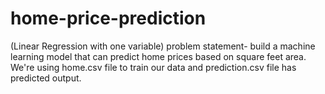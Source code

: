 # home-price-prediction
(Linear Regression with one variable) problem statement- build a machine learning model that can predict home prices based on square feet area. 
We're using home.csv file to train our data and prediction.csv file has predicted output.
